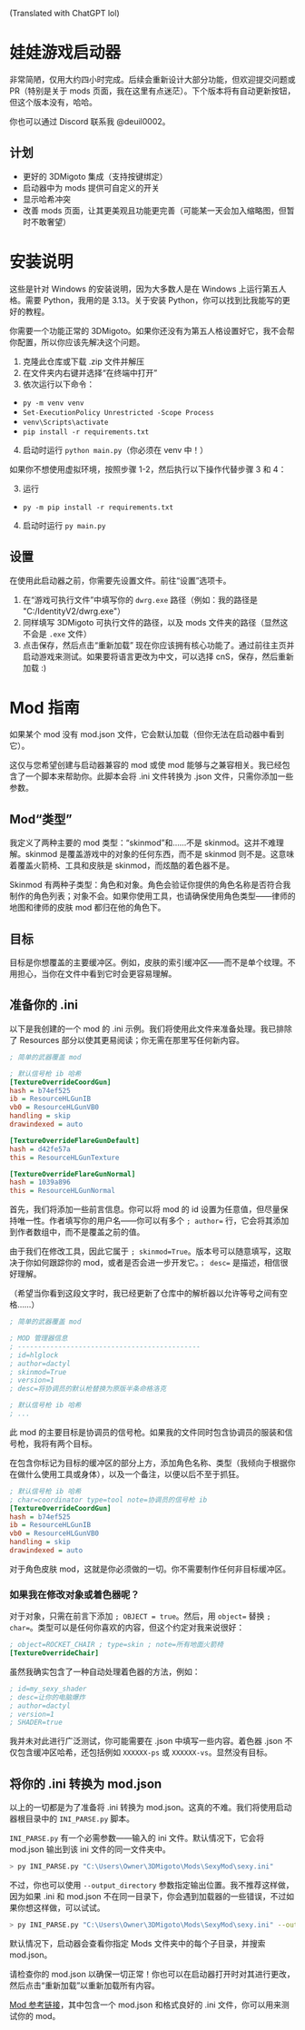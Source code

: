 (Translated with ChatGPT lol)

# 娃娃游戏启动器
非常简陋，仅用大约四小时完成。后续会重新设计大部分功能，但欢迎提交问题或 PR（特别是关于 mods 页面，我在这里有点迷茫）。下个版本将有自动更新按钮，但这个版本没有，哈哈。

你也可以通过 Discord 联系我 @deuil0002。

## 计划
- 更好的 3DMigoto 集成（支持按键绑定）
- 启动器中为 mods 提供可自定义的开关
- 显示哈希冲突
- 改善 mods 页面，让其更美观且功能更完善（可能某一天会加入缩略图，但暂时不敢奢望）

# 安装说明
这些是针对 Windows 的安装说明，因为大多数人是在 Windows 上运行第五人格。需要 Python，我用的是 3.13。关于安装 Python，你可以找到比我能写的更好的教程。

你需要一个功能正常的 3DMigoto。如果你还没有为第五人格设置好它，我不会帮你配置，所以你应该先解决这个问题。

1. 克隆此仓库或下载 .zip 文件并解压
2. 在文件夹内右键并选择“在终端中打开”
3. 依次运行以下命令：
- `py -m venv venv`
- `Set-ExecutionPolicy Unrestricted -Scope Process`
- `venv\Scripts\activate`
- `pip install -r requirements.txt`
4. 启动时运行 `python main.py`（你必须在 venv 中！）

如果你不想使用虚拟环境，按照步骤 1-2，然后执行以下操作代替步骤 3 和 4：

3. 运行
- `py -m pip install -r requirements.txt`
4. 启动时运行 `py main.py`

## 设置
在使用此启动器之前，你需要先设置文件。前往“设置”选项卡。
1. 在“游戏可执行文件”中填写你的 `dwrg.exe` 路径（例如：我的路径是 "C:/IdentityV2/dwrg.exe"）
2. 同样填写 3DMigoto 可执行文件的路径，以及 mods 文件夹的路径（显然这不会是 `.exe` 文件）
3. 点击保存，然后点击“重新加载”
现在你应该拥有核心功能了。通过前往主页并启动游戏来测试。如果要将语言更改为中文，可以选择 cnS，保存，然后重新加载 :)

# Mod 指南
如果某个 mod 没有 mod.json 文件，它会默认加载（但你无法在启动器中看到它）。

这仅与您希望创建与启动器兼容的 mod 或使 mod 能够与之兼容相关。我已经包含了一个脚本来帮助你。此脚本会将 .ini 文件转换为 .json 文件，只需你添加一些参数。

## Mod“类型”
我定义了两种主要的 mod 类型：“skinmod”和……不是 skinmod。这并不难理解。skinmod 是覆盖游戏中的对象的任何东西，而不是 skinmod 则不是。这意味着覆盖火箭椅、工具和皮肤是 skinmod，而炫酷的着色器不是。

Skinmod 有两种子类型：角色和对象。角色会验证你提供的角色名称是否符合我制作的角色列表；对象不会。如果你使用工具，也请确保使用角色类型——律师的地图和律师的皮肤 mod 都归在他的角色下。

## 目标
目标是你想覆盖的主要缓冲区。例如，皮肤的索引缓冲区——而不是单个纹理。不用担心，当你在文件中看到它时会更容易理解。

## 准备你的 .ini
以下是我创建的一个 mod 的 .ini 示例。我们将使用此文件来准备处理。我已排除了 Resources 部分以使其更易阅读；你无需在那里写任何新内容。

```ini
; 简单的武器覆盖 mod

; 默认信号枪 ib 哈希
[TextureOverrideCoordGun]
hash = b74ef525
ib = ResourceHLGunIB
vb0 = ResourceHLGunVB0
handling = skip
drawindexed = auto

[TextureOverrideFlareGunDefault]
hash = d42fe57a
this = ResourceHLGunTexture

[TextureOverrideFlareGunNormal]
hash = 1039a896
this = ResourceHLGunNormal
```

首先，我们将添加一些前言信息。你可以将 mod 的 id 设置为任意值，但尽量保持唯一性。作者填写你的用户名——你可以有多个 `; author=` 行，它会将其添加到作者数组中，而不是覆盖之前的值。

由于我们在修改工具，因此它属于 `; skinmod=True`。版本号可以随意填写，这取决于你如何跟踪你的 mod，或者是否会进一步开发它。`； desc=` 是描述，相信很好理解。

（希望当你看到这段文字时，我已经更新了仓库中的解析器以允许等号之间有空格……）

```ini
; 简单的武器覆盖 mod

; MOD 管理器信息
; ---------------------------------------------
; id=hlglock
; author=dactyl
; skinmod=True
; version=1
; desc=将协调员的默认枪替换为原版半条命格洛克

; 默认信号枪 ib 哈希
; ...
```

此 mod 的主要目标是协调员的信号枪。如果我的文件同时包含协调员的服装和信号枪，我将有两个目标。

在包含你标记为目标的缓冲区的部分上方，添加角色名称、类型（我倾向于根据你在做什么使用工具或身体），以及一个备注，以便以后不至于抓狂。

```ini
; 默认信号枪 ib 哈希
; char=coordinator type=tool note=协调员的信号枪 ib
[TextureOverrideCoordGun]
hash = b74ef525
ib = ResourceHLGunIB
vb0 = ResourceHLGunVB0
handling = skip
drawindexed = auto
```

对于角色皮肤 mod，这就是你必须做的一切。你不需要制作任何非目标缓冲区。

### 如果我在修改对象或着色器呢？
对于对象，只需在前言下添加 `; OBJECT = true`。然后，用 `object=` 替换 `; char=`。类型可以是任何你喜欢的内容，但这个约定对我来说很好：

```ini
; object=ROCKET_CHAIR ; type=skin ; note=所有地面火箭椅
[TextureOverrideChair]
```

虽然我确实包含了一种自动处理着色器的方法，例如：

```ini
; id=my_sexy_shader
; desc=让你的电脑爆炸
; author=dactyl
; version=1
; SHADER=true
```
我并未对此进行广泛测试，你可能需要在 .json 中填写一些内容。着色器 .json 不仅包含缓冲区哈希，还包括例如 `XXXXXX-ps` 或 `XXXXXX-vs`。显然没有目标。

## 将你的 .ini 转换为 mod.json
以上的一切都是为了准备将 .ini 转换为 mod.json。这真的不难。我们将使用启动器根目录中的 `INI_PARSE.py` 脚本。

`INI_PARSE.py` 有一个必需参数——输入的 ini 文件。默认情况下，它会将 mod.json 输出到该 ini 文件的同一文件夹中。

```bash
> py INI_PARSE.py "C:\Users\Owner\3DMigoto\Mods\SexyMod\sexy.ini"
```

不过，你也可以使用 `--output_directory` 参数指定输出位置。我不推荐这样做，因为如果 .ini 和 mod.json 不在同一目录下，你会遇到加载器的一些错误，不过如果你想这样做，可以试试。

```bash
> py INI_PARSE.py "C:\Users\Owner\3DMigoto\Mods\SexyMod\sexy.ini" --output_directory "C:\Users\Owner\Desktop\ModJsons"
```

默认情况下，启动器会查看你指定 Mods 文件夹中的每个子目录，并搜索 mod.json。

请检查你的 mod.json 以确保一切正常！你也可以在启动器打开时对其进行更改，然后点击“重新加载”以重新加载所有内容。

[Mod 参考链接](https://gamebanana.com/mods/570866)，其中包含一个 mod.json 和格式良好的 .ini 文件，你可以用来测试你的 mod。
